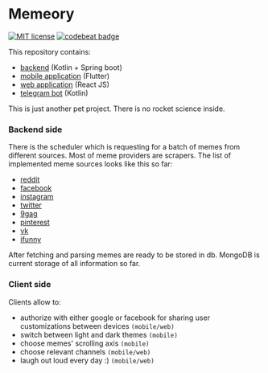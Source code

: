 # Memeory
[![MIT license](https://img.shields.io/badge/license-MIT-purple.svg)](https://opensource.org/licenses/MIT)
[![codebeat badge](https://codebeat.co/badges/1232b163-6bdf-4f75-951f-9252af33cdaf)](https://codebeat.co/projects/github-com-sokomishalov-memeory-master)

This repository contains:
 - [backend](./backend) (Kotlin + Spring boot) 
 - [mobile application](./mobile-app/memeory) (Flutter)
 - [web application](./web-app) (React JS) 
 - [telegram bot](./backend/telegram) (Kotlin)

This is just another pet project. There is no rocket science inside.

### Backend side

There is the scheduler which is requesting for a batch of memes
from different sources. Most of meme providers are scrapers.
The list of implemented meme sources looks like this so far:
- [reddit](https://www.reddit.com)
- [facebook](https://www.facebook.com)
- [instagram](https://www.instagram.com)
- [twitter](https://twitter.com)
- [9gag](https://9gag.com)
- [pinterest](https://www.pinterest.com)
- [vk](https://vk.com)
- [ifunny](https://ifunny.co)

After fetching and parsing memes are ready to be stored in db. 
MongoDB is current storage of all information so far.

### Client side

Clients allow to:
 - authorize with either google or facebook for sharing user 
 customizations between devices `(mobile/web)`
 - switch between light and dark themes `(mobile)`
 - choose memes' scrolling axis `(mobile)`
 - choose relevant channels `(mobile/web)`
 - laugh out loud every day :) `(mobile/web)`